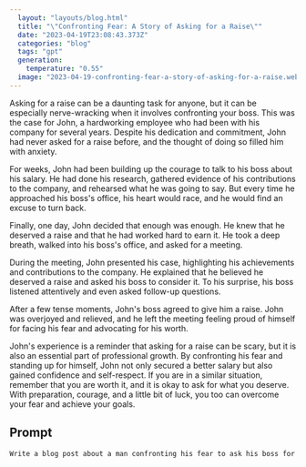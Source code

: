 ```yaml
---
  layout: "layouts/blog.html"
  title: "\"Confronting Fear: A Story of Asking for a Raise\""
  date: "2023-04-19T23:08:43.373Z"
  categories: "blog"
  tags: "gpt"
  generation: 
    temperature: "0.55"
  image: "2023-04-19-confronting-fear-a-story-of-asking-for-a-raise.webp"
---
```

Asking for a raise can be a daunting task for anyone, but it can be especially nerve-wracking when it involves confronting your boss. This was the case for John, a hardworking employee who had been with his company for several years. Despite his dedication and commitment, John had never asked for a raise before, and the thought of doing so filled him with anxiety.

For weeks, John had been building up the courage to talk to his boss about his salary. He had done his research, gathered evidence of his contributions to the company, and rehearsed what he was going to say. But every time he approached his boss's office, his heart would race, and he would find an excuse to turn back.

Finally, one day, John decided that enough was enough. He knew that he deserved a raise and that he had worked hard to earn it. He took a deep breath, walked into his boss's office, and asked for a meeting.

During the meeting, John presented his case, highlighting his achievements and contributions to the company. He explained that he believed he deserved a raise and asked his boss to consider it. To his surprise, his boss listened attentively and even asked follow-up questions.

After a few tense moments, John's boss agreed to give him a raise. John was overjoyed and relieved, and he left the meeting feeling proud of himself for facing his fear and advocating for his worth.

John's experience is a reminder that asking for a raise can be scary, but it is also an essential part of professional growth. By confronting his fear and standing up for himself, John not only secured a better salary but also gained confidence and self-respect. If you are in a similar situation, remember that you are worth it, and it is okay to ask for what you deserve. With preparation, courage, and a little bit of luck, you too can overcome your fear and achieve your goals.


## Prompt
```markdown
Write a blog post about a man confronting his fear to ask his boss for a raise.
```
